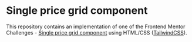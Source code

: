 # Single price grid component

This repository contains an implementation of one of the Frontend Mentor Challenges - [Single price grid component](https://www.frontendmentor.io/challenges/single-price-grid-component-5ce41129d0ff452fec5abbbc) using HTML/CSS ([TailwindCSS](https://tailwindcss.com)).
